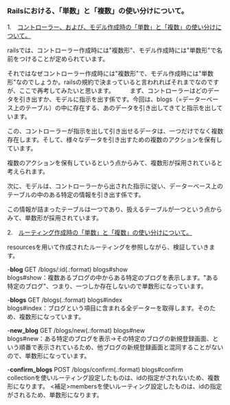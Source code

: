 ﻿### Railsにおける、「単数」と「複数」の使い分けについて。


1.　<u>コントローラー、および、モデル作成時の「単数」と「複数」の使い分けについて。</u>

railsでは、コントローラー作成時には"複数形"、モデル作成時には"単数形"で名前をつけることが定められています。

それではなぜコントローラー作成時には"複数形"で、モデル作成時には"単数形"なのでしょうか。railsの規約で決まっていると言われればそれまでなのですが、ここで再考してみたいと思います。
　　
まず、コントローラーはどのデータを引き出すか、モデルに指示を出す係です。今回は、blogs（=データーベース上のテーブル）の中に存在する、あのデータを引き出してきてと指示を出しています。

この、コントローラーが指示を出して引き出せるデータは、一つだけでなく複数存在します。そして、様々なデータを引き出すための複数のアクションを保有しています。

複数のアクションを保有しているという点からみて、複数形が採用されていると考えられます。

次に、モデルは、コントローラーから出された指示に従い、データーベース上のテーブルの中のある特定の情報を引き出す係です。

この情報が詰まったテーブルは一つであり、扱えるテーブルが一つという点からみて、単数形が採用されています。

2.　<u>ルーティング作成時の「単数」と「複数」の使い分けについて。</u>

resourcesを用いて作成されたルーティングを参照しながら、検証していきます。

-**blog** GET /blogs/:id(.:format) blogs#show  
blogs#show：複数あるブログの中からある特定のブログを表示します。"ある特定のブログ"、つまり、一つしか存在しないので単数形になっています。

-**blogs** GET /blogs(.:format) blogs#index  
blogs#index：ブログという項目に含まれる全データーを取得します。そのため、複数形になっています。

-**new_blog** GET /blogs/new(.:format) blogs#new  
blogs#new：ある特定のブログを表示→その特定のブログの新規登録画面、という順番で表示されているため、他ブログの新規登録画面と混同することがないので、単数形になっています。

-**confirm_blogs** POST /blogs/confirm(.:format) blogs#confirm  
collectionを使いルーティング設定したものは、idの指定がされないため、複数形になります。
<補足>membersを使いルーティング設定したものは、idの指定がされるため、単数形になります。